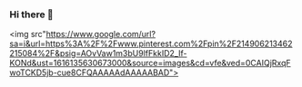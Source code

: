 ### Hi there 👋 
<img src"https://www.google.com/url?sa=i&url=https%3A%2F%2Fwww.pinterest.com%2Fpin%2F214906213462215084%2F&psig=AOvVaw1m3bU9lfFkkID2_If-KONd&ust=1616135630673000&source=images&cd=vfe&ved=0CAIQjRxqFwoTCKD5jb-cue8CFQAAAAAdAAAAABAD"></img>

<!--
**didar115/didar115** is a ✨ _special_ ✨ repository because its `README.md` (this file) appears on your GitHub profile.

Here are some ideas to get you started:

- 🔭 I’m currently working on ...
- 🌱 I’m currently learning ...
- 👯 I’m looking to collaborate on ...
- 🤔 I’m looking for help with ...
- 💬 Ask me about ...
- 📫 How to reach me: ...
- 😄 Pronouns: ...
- ⚡ Fun fact: ...
-->

